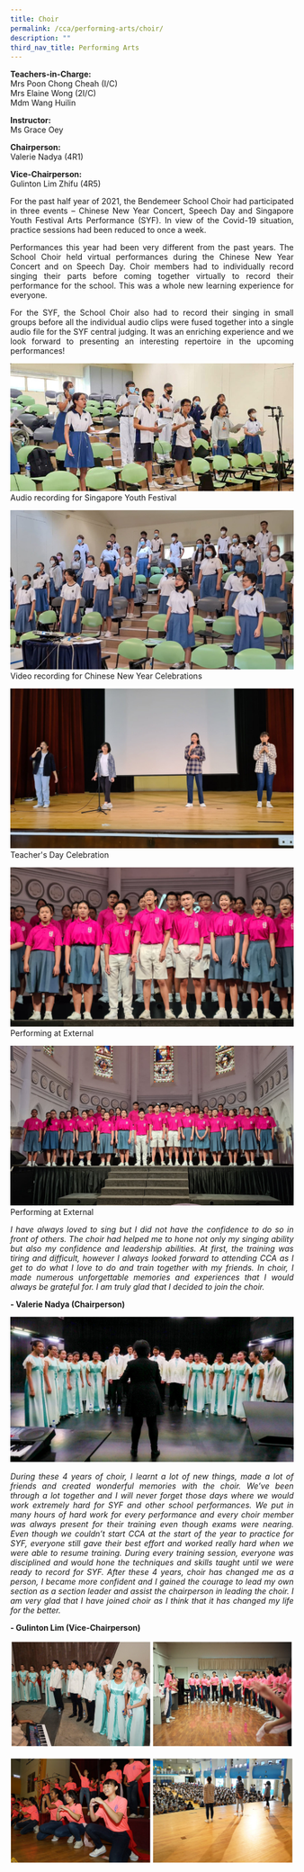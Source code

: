 ```yaml
---
title: Choir
permalink: /cca/performing-arts/choir/
description: ""
third_nav_title: Performing Arts
---
```

**Teachers-in-Charge:** <br>
Mrs Poon Chong Cheah (I/C) <br>
Mrs Elaine Wong (2I/C) <br>
Mdm Wang Huilin

**Instructor:** <br>
Ms Grace Oey

**Chairperson:** <br>
Valerie Nadya (4R1)

**Vice-Chairperson:** <br>
Gulinton Lim Zhifu (4R5)

 
<p style="text-align:justify">For the past half year of 2021, the Bendemeer School Choir had participated in three events – Chinese New Year Concert, Speech Day and Singapore Youth Festival Arts Performance (SYF). In view of the Covid-19 situation, practice sessions had been reduced to once a week.</p>

<p style="text-align:justify">Performances this year had been very different from the past years.  The School Choir held virtual performances during the Chinese New Year Concert and on Speech Day.  Choir members had to individually record singing their parts before coming together virtually to record their performance for the school.  This was a whole new learning experience for everyone.</p>

<p style="text-align:justify">For the SYF, the School Choir also had to record their singing in small groups before all the individual audio clips were fused together into a single audio file for the SYF central judging. It was an enriching experience and we look forward to presenting an interesting repertoire in the upcoming performances!</p>

![Training for Singapore Youth Festival](/images/Cca/cca-choir-01.jpg)
Audio recording for Singapore Youth Festival

![](/images/Cca/cca-choir2022-01.jpg)
Video recording for Chinese New Year Celebrations

![](/images/Cca/cca-choir2022-02.jpg)
Teacher's Day Celebration

![](/images/Cca/cca-choir2022-03.jpg)
Performing at External 

![](/images/Cca/cca-choir2022-04.jpg)
Performing at External 

<p style="text-align:justify; font-style:italic">I have always loved to sing but I did not have the confidence to do so in front of others. The choir had helped me to hone not only my singing ability but also my confidence and leadership abilities. At first, the training was tiring and difficult, however I always looked forward to attending CCA as I get to do what I love to do and train together with my friends. In choir, I made numerous unforgettable memories and experiences that I would always be grateful for. I am truly glad that I decided to join the choir.</p>

**- Valerie Nadya (Chairperson)**

 ![](/images/Cca/cca-choir-04.jpg)
<p style="text-align:justify; font-style:italic">During these 4 years of choir, I learnt a lot of new things, made a lot of friends and created wonderful memories with the choir. We’ve been through a lot together and I will never forget those days where we would work extremely hard for SYF and other school performances. We put in many hours of hard work for every performance and every choir member was always present for their training even though exams were nearing. Even though we couldn’t start CCA at the start of the year to practice for SYF, everyone still gave their best effort and worked really hard when we were able to resume training. During every training session, everyone was disciplined and  would hone the techniques and skills taught  until we were ready to record for SYF. After these 4 years, choir has changed me as a person, I became more confident and I gained the courage to lead my own section as a section leader and assist the chairperson in leading the choir. I am very glad that I have joined choir as I think that it has changed my life for the better.</p>

**- Gulinton Lim (Vice-Chairperson)**

![](/images/Cca/cca-choir-05.jpg)

![](/images/Cca/cca-choir-06.jpg)